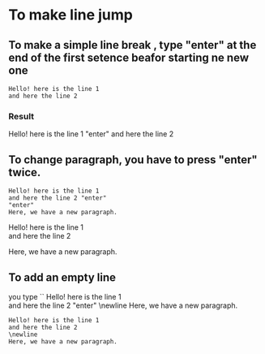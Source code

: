 # To make line jump  
## To make a simple line break , type "enter" at the end of the first setence beafor starting ne new one 

```
Hello! here is the line 1  
and here the line 2

```
### Result
Hello! here is the line 1 "enter"
and here the line 2

## To change paragraph, you have to press "enter" twice.

```
Hello! here is the line 1  
and here the line 2 "enter"
"enter"
Here, we have a new paragraph.

```
Hello! here is the line 1  
and here the line 2

Here, we have a new paragraph.

## To add an empty line
you type 
``
Hello! here is the line 1  
and here the line 2 "enter"
\newline
Here, we have a new paragraph.

```
Hello! here is the line 1  
and here the line 2 
\newline
Here, we have a new paragraph.
